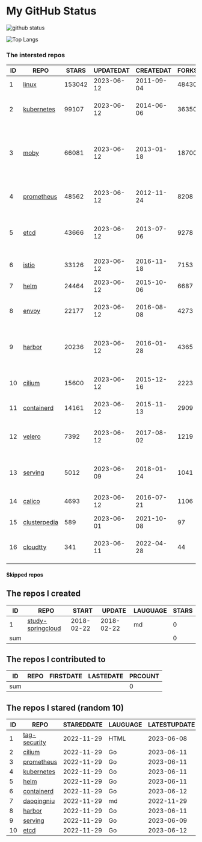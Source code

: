 # My GitHub Status

<img src="https://github-readme-stats-1.yihong0618.vercel.app/api?username=daoqingniu&show_icons=true&&&hide_title=true&count_private=true" alt="github status" />

![Top Langs](https://github-readme-stats-1.yihong0618.vercel.app/api/top-langs/?username=daoqingniu&layout=compact)

<!--START_SECTION:github_repos-->
### The intersted repos
| ID |                              REPO                               | STARS  | UPDATEDAT  | CREATEDAT  | FORKSCOUNT |                                              DESCRIPTIONS                                              |
|----|-----------------------------------------------------------------|--------|------------|------------|------------|--------------------------------------------------------------------------------------------------------|
|  1 | [linux](https://github.com/torvalds/linux)                      | 153042 | 2023-06-12 | 2011-09-04 |      48430 | Linux kernel source tree                                                                               |
|  2 | [kubernetes](https://github.com/kubernetes/kubernetes)          |  99107 | 2023-06-12 | 2014-06-06 |      36350 | Production-Grade Container Scheduling and Management                                                   |
|  3 | [moby](https://github.com/moby/moby)                            |  66081 | 2023-06-12 | 2013-01-18 |      18700 | Moby Project - a collaborative project for the container ecosystem to assemble container-based systems |
|  4 | [prometheus](https://github.com/prometheus/prometheus)          |  48562 | 2023-06-12 | 2012-11-24 |       8208 | The Prometheus monitoring system and time series database.                                             |
|  5 | [etcd](https://github.com/etcd-io/etcd)                         |  43666 | 2023-06-12 | 2013-07-06 |       9278 | Distributed reliable key-value store for the most critical data of a distributed system                |
|  6 | [istio](https://github.com/istio/istio)                         |  33126 | 2023-06-12 | 2016-11-18 |       7153 | Connect, secure, control, and observe services.                                                        |
|  7 | [helm](https://github.com/helm/helm)                            |  24464 | 2023-06-12 | 2015-10-06 |       6687 | The Kubernetes Package Manager                                                                         |
|  8 | [envoy](https://github.com/envoyproxy/envoy)                    |  22177 | 2023-06-12 | 2016-08-08 |       4273 | Cloud-native high-performance edge/middle/service proxy                                                |
|  9 | [harbor](https://github.com/goharbor/harbor)                    |  20236 | 2023-06-12 | 2016-01-28 |       4365 | An open source trusted cloud native registry project that stores, signs, and scans content.            |
| 10 | [cilium](https://github.com/cilium/cilium)                      |  15600 | 2023-06-12 | 2015-12-16 |       2223 | eBPF-based Networking, Security, and Observability                                                     |
| 11 | [containerd](https://github.com/containerd/containerd)          |  14161 | 2023-06-12 | 2015-11-13 |       2909 | An open and reliable container runtime                                                                 |
| 12 | [velero](https://github.com/vmware-tanzu/velero)                |   7392 | 2023-06-12 | 2017-08-02 |       1219 | Backup and migrate Kubernetes applications and their persistent volumes                                |
| 13 | [serving](https://github.com/knative/serving)                   |   5012 | 2023-06-09 | 2018-01-24 |       1041 | Kubernetes-based, scale-to-zero, request-driven compute                                                |
| 14 | [calico](https://github.com/projectcalico/calico)               |   4693 | 2023-06-12 | 2016-07-21 |       1106 | Cloud native networking and network security                                                           |
| 15 | [clusterpedia](https://github.com/clusterpedia-io/clusterpedia) |    589 | 2023-06-01 | 2021-10-08 |         97 | The Encyclopedia of Kubernetes clusters                                                                |
| 16 | [cloudtty](https://github.com/cloudtty/cloudtty)                |    341 | 2023-06-11 | 2022-04-28 |         44 | A Friendly Kubernetes CloudShell (Web Terminal) !                                                      |



#### Skipped repos
<!--END_SECTION:github_repos-->

<!--START_SECTION:my_github-->
## The repos I created
| ID  |                                 REPO                                 |   START    |   UPDATE   | LAUGUAGE | STARS |
|-----|----------------------------------------------------------------------|------------|------------|----------|-------|
|   1 | [study-springcloud](https://github.com/daoqingniu/study-springcloud) | 2018-02-22 | 2018-02-22 | md       |     0 |
| sum |                                                                      |            |            |          |     0 |

## The repos I contributed to
| ID  | REPO | FIRSTDATE | LASTEDATE | PRCOUNT |
|-----|------|-----------|-----------|---------|
| sum |      |           |           |       0 |

## The repos I stared (random 10)
| ID |                          REPO                          | STAREDDATE | LAUGUAGE | LATESTUPDATE |
|----|--------------------------------------------------------|------------|----------|--------------|
|  1 | [tag-security](https://github.com/cncf/tag-security)   | 2022-11-29 | HTML     | 2023-06-08   |
|  2 | [cilium](https://github.com/cilium/cilium)             | 2022-11-29 | Go       | 2023-06-11   |
|  3 | [prometheus](https://github.com/prometheus/prometheus) | 2022-11-29 | Go       | 2023-06-11   |
|  4 | [kubernetes](https://github.com/kubernetes/kubernetes) | 2022-11-29 | Go       | 2023-06-11   |
|  5 | [helm](https://github.com/helm/helm)                   | 2022-11-29 | Go       | 2023-06-11   |
|  6 | [containerd](https://github.com/containerd/containerd) | 2022-11-29 | Go       | 2023-06-12   |
|  7 | [daoqingniu](https://github.com/daoqingniu/daoqingniu) | 2022-11-29 | md       | 2022-11-29   |
|  8 | [harbor](https://github.com/goharbor/harbor)           | 2022-11-29 | Go       | 2023-06-11   |
|  9 | [serving](https://github.com/knative/serving)          | 2022-11-29 | Go       | 2023-06-09   |
| 10 | [etcd](https://github.com/etcd-io/etcd)                | 2022-11-29 | Go       | 2023-06-12   |

<!--END_SECTION:my_github-->
